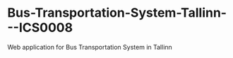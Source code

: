 # Bus-Transportation-System-Tallinn---ICS0008
Web application for Bus Transportation System in Tallinn
